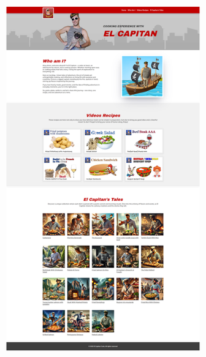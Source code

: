 ![Banner](https://raw.githubusercontent.com/flirtman/cooking-blog/refs/heads/main/assets/imgs/preview.png)